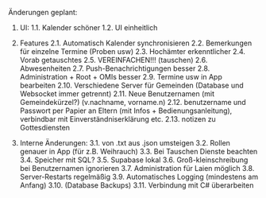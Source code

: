 Änderungen geplant:

1. UI:
   1.1. Kalender schöner
   1.2. UI einheitlich

2. Features
   2.1. Automatisch Kalender synchronisieren
   2.2. Bemerkungen für einzelne Termine (Proben usw)
   2.3. Hochämter erkenntlicher
   2.4. Vorab getauschtes
   2.5. VEREINFACHEN!!! (tauschen)
   2.6. Abwesenheiten
   2.7. Push-Benachrichtigungen besser
   2.8. Administration + Root + OMIs besser
   2.9. Termine usw in App bearbeiten
   2.10. Verschiedene Server für Gemeinden (Database und Websocket immer getrennt)
   2.11. Neue Benutzernamen (mit Gemeindekürzel?) (v.nachname, vorname.n)
   2.12. benutzername und Passwort per Papier an Eltern (mit Infos + Bedienungsanleitung), verbindbar mit Einverständniserklärung etc.
   2.13. notizen zu Gottesdiensten 
   

3. Interne Änderungen:
   3.1. von .txt aus .json umsteigen
   3.2. Rollen genauer in App (für z.B. Weihrauch)
   3.3. Bei Tauschen Dienste beachten
   3.4. Speicher mit SQL?
   3.5. Supabase lokal
   3.6. Groß-kleinschreibung bei Benutzernamen ignorieren
   3.7. Administration für Laien möglich
   3.8. Server-Restarts regelmäßig
   3.9. Automatisches Logging (mindestens am Anfang)
   3.10. (Database Backups)
   3.11. Verbindung mit C# überarbeiten
   
